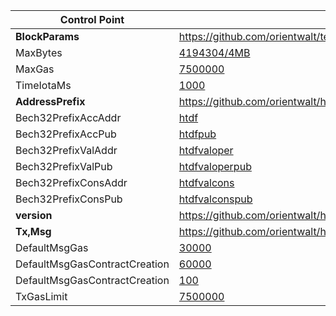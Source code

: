 Control Point|Where
-------------|--------
**BlockParams**|https://github.com/orientwalt/tendermint/blob/v0.99.5/types/params.go
MaxBytes|[4194304/4MB](https://github.com/orientwalt/tendermint/blob/v0.99.5/types/params.go#L74)
MaxGas|[7500000](https://github.com/orientwalt/tendermint/blob/v0.99.5/types/params.go#L76)
TimeIotaMs|[1000](https://github.com/orientwalt/tendermint/blob/v0.99.5/types/params.go#L77)
**AddressPrefix**|https://github.com/orientwalt/htdf/blob/v2.1.0/params/address_prefix.go
Bech32PrefixAccAddr|[htdf](https://github.com/orientwalt/htdf/blob/v2.1.0/params/address_prefix.go#L7)
Bech32PrefixAccPub|[htdfpub](https://github.com/orientwalt/htdf/blob/v2.1.0/params/address_prefix.go#L8)
Bech32PrefixValAddr|[htdfvaloper](https://github.com/orientwalt/htdf/blob/v2.1.0/params/address_prefix.go#L9)
Bech32PrefixValPub|[htdfvaloperpub](https://github.com/orientwalt/htdf/blob/v2.1.0/params/address_prefix.go#L10)
Bech32PrefixConsAddr|[htdfvalcons](https://github.com/orientwalt/htdf/blob/v2.1.0/params/address_prefix.go#L11)
Bech32PrefixConsPub|[htdfvalconspub](https://github.com/orientwalt/htdf/blob/v2.1.0/params/address_prefix.go#L12)
**version**|https://github.com/orientwalt/htdf/blob/v2.1.0/params/version.go
**Tx,Msg**|https://github.com/orientwalt/htdf/blob/v2.1.0/params/fee.go
DefaultMsgGas| [30000](https://github.com/orientwalt/htdf/blob/v2.1.0/params/fee.go#L5)
DefaultMsgGasContractCreation |[60000](https://github.com/orientwalt/htdf/blob/v2.1.0/params/fee.go#L6)
DefaultMsgGasContractCreation|[100](https://github.com/orientwalt/htdf/blob/v2.1.0/params/fee.go#L8)
TxGasLimit|[7500000](https://github.com/orientwalt/htdf/blob/v2.1.0/params/fee.go#L12)

